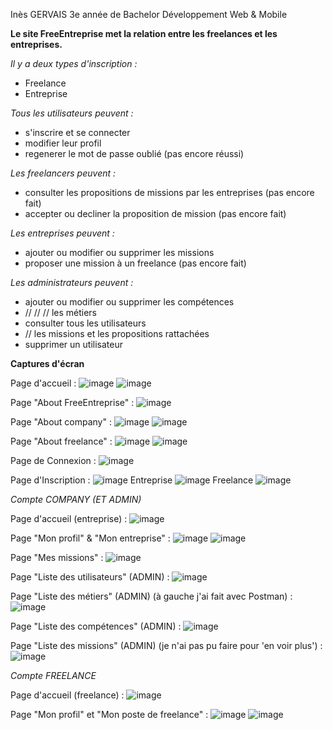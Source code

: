 Inès GERVAIS 3e année de Bachelor Développement Web & Mobile

**Le site FreeEntreprise met la relation entre les freelances et les entreprises.**

*Il y a deux types d'inscription :*
- Freelance
- Entreprise

*Tous les utilisateurs peuvent :*
- s'inscrire et se connecter
- modifier leur profil
- regenerer le mot de passe oublié (pas encore réussi)

*Les freelancers peuvent :*
- consulter les propositions de missions par les entreprises (pas encore fait)
- accepter ou decliner la proposition de mission (pas encore fait)

*Les entreprises peuvent :*
- ajouter ou modifier ou supprimer les missions
- proposer une mission à un freelance (pas encore fait)

*Les administrateurs peuvent :*
- ajouter ou modifier ou supprimer les compétences
- // // // les métiers
- consulter tous les utilisateurs 
- // les missions et les propositions rattachées
- supprimer un utilisateur

**Captures d'écran**

Page d'accueil :
![image](https://github.com/Plouski/Projet_FullStack/assets/71017446/39f19abb-5420-4f84-9105-e653d7accecc)
![image](https://github.com/Plouski/Projet_FullStack/assets/71017446/fab48545-a616-4d15-a6d4-3a2afbf9232f)

Page "About FreeEntreprise" :
![image](https://github.com/Plouski/Projet_FullStack/assets/71017446/9f198913-273f-4f00-832a-f5d3b3f338ff)

Page "About company" :
![image](https://github.com/Plouski/Projet_FullStack/assets/71017446/60be0f1e-d424-4a7f-bebb-b212a897cd63)
![image](https://github.com/Plouski/Projet_FullStack/assets/71017446/6c3ae4ed-4af5-4a62-91b7-e597f4769361)

Page "About freelance" :
![image](https://github.com/Plouski/Projet_FullStack/assets/71017446/b424585f-93ba-4b78-af52-d8b119b2a0bf)
![image](https://github.com/Plouski/Projet_FullStack/assets/71017446/7957262c-aae0-47c5-baa1-29886cc4f6cb)

Page de Connexion :
![image](https://github.com/Plouski/Projet_FullStack/assets/71017446/76f60437-991a-437a-8aac-5e797a23766d)

Page d'Inscription :
![image](https://github.com/Plouski/Projet_FullStack/assets/71017446/6fece561-9bdb-484a-acde-0c09d91e892c)
Entreprise
![image](https://github.com/Plouski/Projet_FullStack/assets/71017446/38f0ae4d-5c1d-45c8-bccf-521c8fdf20ff)
Freelance 
![image](https://github.com/Plouski/Projet_FullStack/assets/71017446/d7af7d25-23f3-4de9-a2ac-6aa70f237fc4)

*Compte COMPANY (ET ADMIN)*

Page d'accueil (entreprise) :
![image](https://github.com/Plouski/Projet_FullStack/assets/71017446/15adf15c-dc93-45d8-8e23-bdd9a7f45fc0)

Page "Mon profil" & "Mon entreprise" :
![image](https://github.com/Plouski/Projet_FullStack/assets/71017446/b3957f1c-c00a-4809-9424-5b726f08f5b9)
![image](https://github.com/Plouski/Projet_FullStack/assets/71017446/1c3bd2f7-97a3-42c0-985e-4bc05a2d85a6)

Page "Mes missions" :
![image](https://github.com/Plouski/Projet_FullStack/assets/71017446/fd67d8eb-ae0c-4682-9e30-4b064cbae267)

Page "Liste des utilisateurs" (ADMIN) :
![image](https://github.com/Plouski/Projet_FullStack/assets/71017446/bdfbbb62-d832-4572-8afc-27afef3b3e0c)

Page "Liste des métiers" (ADMIN) (à gauche j'ai fait avec Postman) :
![image](https://github.com/Plouski/Projet_FullStack/assets/71017446/c92604a7-9b45-440f-b88a-1fbd90f2f580)

Page "Liste des compétences" (ADMIN) :
![image](https://github.com/Plouski/Projet_FullStack/assets/71017446/88b89fe0-a7ce-48c4-94bb-98e20ac2d66b)

Page "Liste des missions" (ADMIN) (je n'ai pas pu faire pour 'en voir plus') :
![image](https://github.com/Plouski/Projet_FullStack/assets/71017446/e1312cde-86f4-45c6-8b16-bcdfc01862b6)

*Compte FREELANCE*

Page d'accueil (freelance) :
![image](https://github.com/Plouski/Projet_FullStack/assets/71017446/41d22ad4-a75d-4586-83bc-3cb5e11a9e8f)

Page "Mon profil" et "Mon poste de freelance" : 
![image](https://github.com/Plouski/Projet_FullStack/assets/71017446/8adc3a07-f6cb-4a13-ae5b-ee3a7fe5ad7b)
![image](https://github.com/Plouski/Projet_FullStack/assets/71017446/1fecf744-2fb0-441b-a51c-41fb3baee416)

